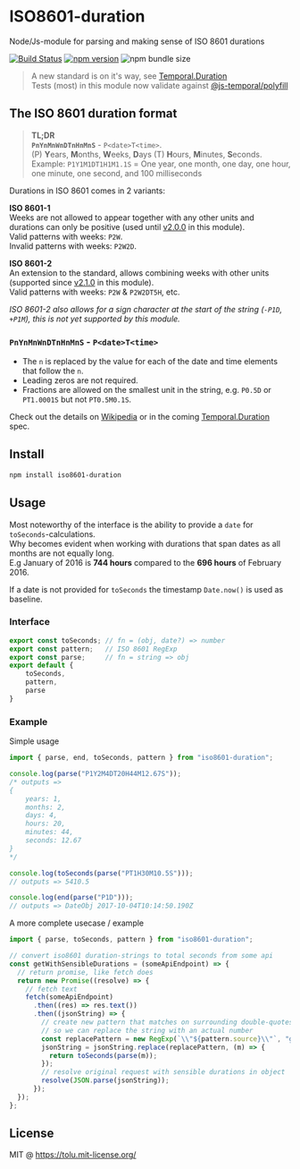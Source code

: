 # ISO8601-duration

Node/Js-module for parsing and making sense of ISO 8601 durations

[![Build Status](https://img.shields.io/endpoint.svg?url=https%3A%2F%2Factions-badge.atrox.dev%2Ftolu%2Fiso8601-duration%2Fbadge&style=popout)][gh-action]
[![npm version](https://img.shields.io/npm/v/iso8601-duration.svg)][npm]
![npm bundle size][bundlephobia]

> A new standard is on it's way, see [Temporal.Duration](https://tc39.es/proposal-temporal/docs/duration.html)  
> Tests (most) in this module now validate against [@js-temporal/polyfill](https://www.npmjs.com/package/@js-temporal/polyfill)

## The ISO 8601 duration format

> **TL;DR**  
> **`PnYnMnWnDTnHnMnS`** - `P<date>T<time>`.  
> (P) **Y**ears, **M**onths, **W**eeks, **D**ays (T) **H**ours, **M**inutes, **S**econds.  
> Example: `P1Y1M1DT1H1M1.1S` = One year, one month, one day, one hour, one minute, one second, and 100 milliseconds

Durations in ISO 8601 comes in 2 variants:

**ISO 8601-1**  
Weeks are not allowed to appear together with any other units and durations can only be positive (used until [v2.0.0](https://github.com/tolu/ISO8601-duration/releases/tag/v2.0.0) in this module).  
Valid patterns with weeks: `P2W`.  
Invalid patterns with weeks: `P2W2D`.

**ISO 8601-2**  
An extension to the standard, allows combining weeks with other units (supported since [v2.1.0](https://github.com/tolu/ISO8601-duration/releases/tag/v2.1.0) in this module).  
Valid patterns with weeks: `P2W` & `P2W2DT5H`, etc.

_ISO 8601-2 also allows for a sign character at the start of the string (`-P1D`, `+P1M`), this is not yet supported by this module._

### **`PnYnMnWnDTnHnMnS`** - `P<date>T<time>`

- The `n` is replaced by the value for each of the date and time elements that follow the `n`.
- Leading zeros are not required.
- Fractions are allowed on the smallest unit in the string, e.g. `P0.5D` or `PT1.0001S` but not `PT0.5M0.1S`.

Check out the details on [Wikipedia](https://en.wikipedia.org/wiki/ISO_8601#Durations) or in the coming [Temporal.Duration](https://tc39.es/proposal-temporal/docs/duration.html) spec.

## Install

```sh
npm install iso8601-duration
```

## Usage

Most noteworthy of the interface is the ability to provide a `date` for `toSeconds`-calculations.  
Why becomes evident when working with durations that span dates as all months are not equally long.  
E.g January of 2016 is **744 hours** compared to the **696 hours** of February 2016.

If a date is not provided for `toSeconds` the timestamp `Date.now()` is used as baseline.

### Interface

```js
export const toSeconds; // fn = (obj, date?) => number
export const pattern;   // ISO 8601 RegExp
export const parse;     // fn = string => obj
export default {
	toSeconds,
	pattern,
	parse
}
```

### Example

Simple usage

```js
import { parse, end, toSeconds, pattern } from "iso8601-duration";

console.log(parse("P1Y2M4DT20H44M12.67S"));
/* outputs =>
{
	years: 1,
	months: 2,
	days: 4,
	hours: 20,
	minutes: 44,
	seconds: 12.67
}
*/

console.log(toSeconds(parse("PT1H30M10.5S")));
// outputs => 5410.5

console.log(end(parse("P1D")));
// outputs => DateObj 2017-10-04T10:14:50.190Z
```

A more complete usecase / example

```js
import { parse, toSeconds, pattern } from "iso8601-duration";

// convert iso8601 duration-strings to total seconds from some api
const getWithSensibleDurations = (someApiEndpoint) => {
  // return promise, like fetch does
  return new Promise((resolve) => {
    // fetch text
    fetch(someApiEndpoint)
      .then((res) => res.text())
      .then((jsonString) => {
        // create new pattern that matches on surrounding double-quotes
        // so we can replace the string with an actual number
        const replacePattern = new RegExp(`\\"${pattern.source}\\"`, "g");
        jsonString = jsonString.replace(replacePattern, (m) => {
          return toSeconds(parse(m));
        });
        // resolve original request with sensible durations in object
        resolve(JSON.parse(jsonString));
      });
  });
};
```

## License

MIT @ https://tolu.mit-license.org/

[gh-action]: https://actions-badge.atrox.dev/tolu/iso8601-duration/goto
[npm]: https://www.npmjs.com/package/iso8601-duration "npm package"
[bundlephobia]: https://img.shields.io/bundlephobia/minzip/iso8601-duration
